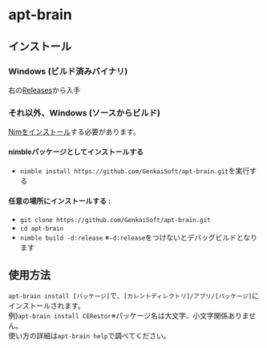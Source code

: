 # apt-brain
## インストール
### Windows (ビルド済みバイナリ)
右の[Releases](https://github.com/GenkaiSoft/apt-brain/releases)から入手
### それ以外、Windows (ソースからビルド)
[Nimをインストール](https://nim-lang.org/install.html)する必要があります。<br>
#### nimbleパッケージとしてインストールする
- `nimble install https://github.com/GenkaiSoft/apt-brain.git`を実行する
#### 任意の場所にインストールする :
- `git clone https://github.com/GenkaiSoft/apt-brain.git`
- `cd apt-brain`
- `nimble build -d:release` ※`-d:release`をつけないとデバッグビルドとなります
## 使用方法
`apt-brain install [パッケージ]`で、`[カレントディレクトリ]/アプリ/[パッケージ]`にインストールされます。<br>
例)`apt-brain install CERestor`※パッケージ名は大文字、小文字関係ありません。<br>
使い方の詳細は`apt-brain help`で調べてください。

